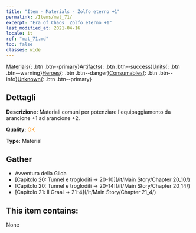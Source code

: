 ```yaml
---
title: "Item - Materials - Zolfo eterno +1"
permalink: /Items/mat_71/
excerpt: "Era of Chaos  Zolfo eterno +1"
last_modified_at: 2021-04-16
locale: it
ref: "mat_71.md"
toc: false
classes: wide
---
```

 [Materials](/it/Items/){: .btn .btn--primary}[Artifacts](/it/Items/Artifacts/){: .btn .btn--success}[Units](/it/Items/Units/){: .btn .btn--warning}[Heroes](/it/Items/Heroes/){: .btn .btn--danger}[Consumables](/it/Items/Consumables/){: .btn .btn--info}[Unknown](/it/Items/Unknown/){: .btn .btn--primary}

## Dettagli
 **Descrizione:** Materiali comuni per potenziare l'equipaggiamento da arancione +1 ad arancione +2.

 **Quality:** <span style="color: #FF8C00">OK</span>

 **Type:** Material

## Gather

*    Avventura della Gilda 
*    [Capitolo 20: Tunnel e trogloditi -> 20-10](/it/Main Story/Chapter 20_10/) 
*    [Capitolo 20: Tunnel e trogloditi -> 20-14](/it/Main Story/Chapter 20_14/) 
*    [Capitolo 21: Il Graal -> 21-4](/it/Main Story/Chapter 21_4/) 

## This item contains:

  None

